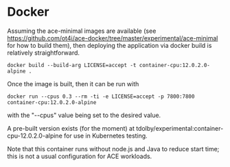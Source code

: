 # Docker

Assuming the ace-minimal images are available (see https://github.com/ot4i/ace-docker/tree/master/experimental/ace-minimal
for how to build them), then deploying the application via docker build
is relatively straightforward.
```
docker build --build-arg LICENSE=accept -t container-cpu:12.0.2.0-alpine .
```

Once the image is built, then it can be run with
```
docker run --cpus 0.3 --rm -ti -e LICENSE=accept -p 7800:7800 container-cpu:12.0.2.0-alpine
```
with the "--cpus" value being set to the desired value.

A pre-built version exists (for the moment) at tdolby/experimental:container-cpu-12.0.2.0-alpine
for use in Kubernetes testing.

Note that this container runs without node.js and Java to reduce start
time; this is not a usual configuration for ACE workloads.
